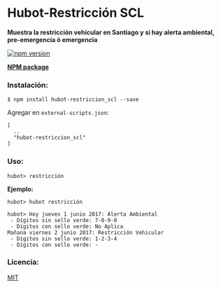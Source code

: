 # Hubot-Restricción SCL

**Muestra la restricción vehicular en Santiago y si hay alerta ambiental, pre-emergencia ó emergencia**

[![npm version](https://badge.fury.io/js/hubot-restriccion_scl.svg)](https://badge.fury.io/js/hubot-restriccion_scl)

**[NPM package](https://www.npmjs.com/package/hubot-restriccion_scl)**

### Instalación:

````
$ npm install hubot-restriccion_scl --save
````

Agregar en `external-scripts.json`:

````
[
  ..
  "hubot-restriccion_scl"
]
````

### Uso:

````
hubot> restricción
````

**Ejemplo:**

````
hubot> hubot restricción

hubot> Hoy jueves 1 junio 2017: Alerta Ambiental
 - Dígitos sin sello verde: 7-8-9-0 
 - Dígitos con sello verde: No Aplica
Mañana viernes 2 junio 2017: Restricción Vehicular
 - Dígitos sin sello verde: 1-2-3-4
 - Dígitos con sello verde: -
````

### Licencia:
[MIT](https://opensource.org/licenses/MIT)
